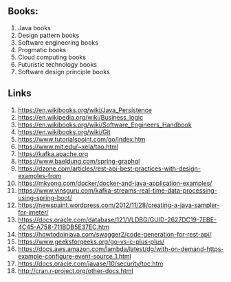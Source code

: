## Books:
1. Java books
2. Design pattern books
3. Software engineering books
4. Progmatic books
5. Cloud computing books
6. Futuristic technology books
7. Software design principle books

## Links
1. https://en.wikibooks.org/wiki/Java_Persistence
1. https://en.wikipedia.org/wiki/Business_logic
1. https://en.wikibooks.org/wiki/Software_Engineers_Handbook
1. https://en.wikibooks.org/wiki/Git
1. https://www.tutorialspoint.com/go/index.htm
1. https://www.mit.edu/~xela/tao.html
1. https://kafka.apache.org
1. https://www.baeldung.com/spring-graphql
1. https://dzone.com/articles/rest-api-best-practices-with-design-examples-from
1. https://mkyong.com/docker/docker-and-java-application-examples/
1. https://www.vinsguru.com/kafka-streams-real-time-data-processing-using-spring-boot/
1. https://newspaint.wordpress.com/2012/11/28/creating-a-java-sampler-for-jmeter/
1. https://docs.oracle.com/database/121/VLDBG/GUID-2627DC19-7EBE-4C45-A758-711BDB5E37EC.htm
1. https://howtodoinjava.com/swagger2/code-generation-for-rest-api/
1. https://www.geeksforgeeks.org/go-vs-c-plus-plus/
1. https://docs.aws.amazon.com/lambda/latest/dg/with-on-demand-https-example-configure-event-source_1.html
1. https://docs.oracle.com/javase/10/security/toc.htm
1. http://cran.r-project.org/other-docs.html
